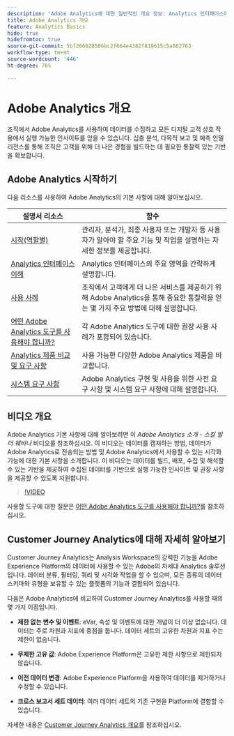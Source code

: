 ```yaml
---
description: 'Adobe Analytics에 대한 일반적인 개요 정보: Analytics 인터페이스에 대한 정보와 관리자, 분석가, 사용자 및 개발자를 위한 시작 정보를 포함합니다.'
title: Adobe Analytics 개요
feature: Analytics Basics
hide: true
hidefromtoc: true
source-git-commit: 5bf266628506bc2f664e4382f819615c5a082763
workflow-type: tm+mt
source-wordcount: '446'
ht-degree: 76%

---
```


# Adobe Analytics 개요

조직에서 Adobe Analytics를 사용하여 데이터를 수집하고 모든 디지털 고객 상호 작용에서 실행 가능한 인사이트를 얻을 수 있습니다. 심층 분석, 다목적 보고 및 예측 인텔리전스를 통해 조직은 고객을 위해 더 나은 경험을 빌드하는 데 필요한 통찰력 있는 기반을 확보합니다.

## Adobe Analytics 시작하기

다음 리소스를 사용하여 Adobe Analytics의 기본 사항에 대해 알아보십시오.


| 설명서 리소스 | 함수 |
|---------|----------|
| [시작(역할별)](/help/analyze/get-started/get-started-by-role.md) | 관리자, 분석가, 최종 사용자 또는 개발자 등 사용자가 알아야 할 주요 기능 및 작업을 설명하는 자세한 정보를 제공합니다. |
| [Analytics 인터페이스 이해](/help/analyze/get-started/analytics-interface.md) | Analytics 인터페이스의 주요 영역을 간략하게 설명합니다. |
| [사용 사례](/help/analyze/get-started/use-cases.md) | 조직에서 고객에게 더 나은 서비스를 제공하기 위해 Adobe Analytics을 통해 중요한 통찰력을 얻는 몇 가지 주요 방법에 대해 설명합니다. |
| [어떤 Adobe Analytics 도구를 사용해야 합니까?](/help/analyze/get-started/which-analytics-tool.md) | 각 Adobe Analytics 도구에 대한 권장 사용 사례가 포함되어 있습니다. |
| [Analytics 제품 비교 및 요구 사항](/help/analyze/get-started/analytics-product-comparison.md) | 사용 가능한 다양한 Adobe Analytics 제품을 비교합니다. |
| [시스템 요구 사항](/help/analyze/get-started/sys-reqs.md) | Adobe Analytics 구현 및 사용을 위한 사전 요구 사항 및 시스템 요구 사항에 대해 설명합니다. |

## 비디오 개요

Adobe Analytics 기본 사항에 대해 알아보려면 이 *Adobe Analytics 소개 - 스킬 빌더 웨비나* 비디오를 참조하십시오. 이 비디오는 데이터를 캡처하는 방법, 데이터가 Adobe Analytics로 전송되는 방법 및 Adobe Analytics에서 사용할 수 있는 시각화 기능에 대한 기본 사항을 소개합니다. 이 비디오는 데이터를 빌드, 배포, 수집 및 해석할 수 있는 기반을 제공하여 수집된 데이터를 기반으로 실행 가능한 인사이트 및 권장 사항을 제공할 수 있도록 지원합니다.

>[!VIDEO](https://video.tv.adobe.com/v/27429/?quality=12)

사용할 도구에 대한 질문은 [어떤 Adobe Analytics 도구를 사용해야 합니까?](https://experienceleague.adobe.com/docs/analytics/analyze/admin-overview/which-analytics-tool.html)를 참조하십시오.

## Customer Journey Analytics에 대해 자세히 알아보기

Customer Journey Analytics는 Analysis Workspace의 강력한 기능을 Adobe Experience Platform의 데이터에 사용할 수 있는 Adobe의 차세대 Analytics 솔루션입니다. 데이터 분류, 필터링, 쿼리 및 시각화 작업을 할 수 있으며, 모든 종류의 데이터 스키마와 유형을 보유할 수 있는 플랫폼의 기능과 결합되어 있습니다.

다음은 Adobe Analytics에 비교하여 Customer Journey Analytics를 사용할 때의 몇 가지 이점입니다.

* **제한 없는 변수 및 이벤트**: eVar, 속성 및 이벤트에 대한 개념이 더 이상 없습니다. 데이터는 주로 차원과 지표에 중점을 둡니다. 데이터 세트의 고유한 차원과 지표 수는 제한이 없습니다.

* **무제한 고유 값**: Adobe Experience Platform은 고유한 제한 사항으로 제한되지 않습니다.

* **이전 데이터 변경**: Adobe Experience Platform을 사용하여 데이터를 제거하거나 수정할 수 있습니다.

* **크로스 보고서 세트 데이터**: 여러 데이터 세트의 기존 구현을 Platform에 결합할 수 있습니다.

자세한 내용은 [Customer Journey Analytics 개요](https://experienceleague.adobe.com/docs/analytics-platform/using/cja-overview/cja-overview.html?lang=ko)를 참조하십시오.

